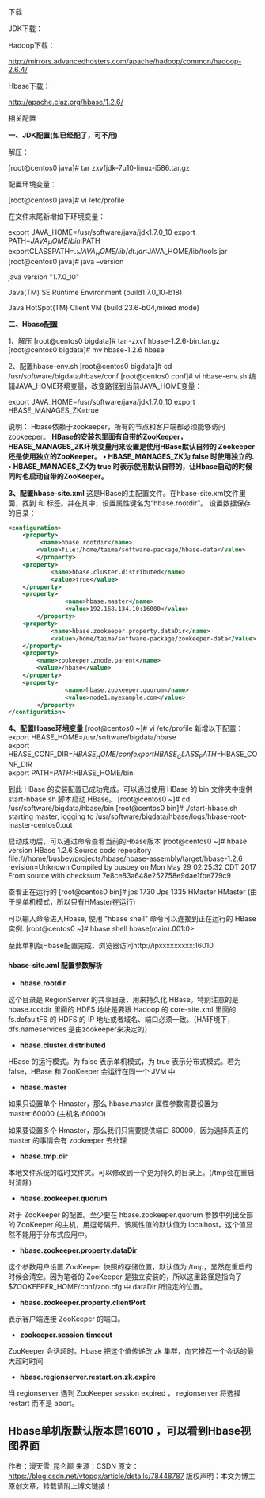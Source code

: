 下载


JDK下载：

 

Hadoop下载：

http://mirrors.advancedhosters.com/apache/hadoop/common/hadoop-2.6.4/

 

Hbase下载：

http://apache.claz.org/hbase/1.2.6/





相关配置

**一、JDK配置(如已经配了，可不用)**

解压：

[root@centos0 java]# tar zxvfjdk-7u10-linux-i586.tar.gz

配置环境变量：

[root@centos0 java]# vi /etc/profile

在文件末尾新增如下环境变量：

export JAVA_HOME=/usr/software/java/jdk1.7.0_10
export PATH=$JAVA_HOME/bin:$PATH
exportCLASSPATH=.:$JAVA_HOME/lib/dt.jar:$JAVA_HOME/lib/tools.jar
[root@centos0 java]# java –version

java version "1.7.0_10"

Java(TM) SE Runtime Environment (build1.7.0_10-b18)

Java HotSpot(TM) Client VM (build 23.6-b04,mixed mode)



**二、Hbase配置**

1、解压
[root@centos0 bigdata]# tar -zxvf hbase-1.2.6-bin.tar.gz
[root@centos0 bigdata]# mv hbase-1.2.6 hbase 

2、配置hbase-env.sh
[root@centos0 bigdata]# cd /usr/software/bigdata/hbase/conf
[root@centos0 conf]# vi hbase-env.sh
编辑JAVA_HOME环境变量，改变路径到当前JAVA_HOME变量：

export JAVA_HOME=/usr/software/java/jdk1.7.0_10
export HBASE_MANAGES_ZK=true



说明：
Hbase依赖于zookeeper，所有的节点和客户端都必须能够访问zookeeper。
**HBase的安装包里面有自带的ZooKeeper，HBASE_MANAGES_ZK环境变量用来设置是使用HBase默认自带的 Zookeeper还是使用独立的ZooKeeper。**
**•	HBASE_MANAGES_ZK为 false 时使用独立的.**
**•	HBASE_MANAGES_ZK为 true 时表示使用默认自带的，让Hbase启动的时候同时也启动自带的ZooKeeper。**

**3、配置hbase-site.xml**
这是HBase的主配置文件。在hbase-site.xml文件里面，找到 <configuration> 和 </configuration> 标签。并在其中，设置属性键名为“hbase.rootdir”。 设置数据保存的目录：

```xml
<configuration>
	<property>
		 <name>hbase.rootdir</name>
		<value>file:/home/taima/software-package/hbase-data</value>
        </property>
	<property>
    		<name>hbase.cluster.distributed</name>
    		<value>true</value>
  	</property>
	<property>
                <name>hbase.master</name>
                <value>192.168.134.10:16000</value>
        </property>
	<property>
        	<name>hbase.zookeeper.property.dataDir</name>
          	<value>/home/taima/software-package/zookeeper-data</value>                                                                                    
  	</property>
	<property>
		<name>zookeeper.znode.parent</name>
		<value>/hbase</value>
	</property>
	<property>
                <name>hbase.zookeeper.quorum</name>
                <value>node1.myexample.com</value>
        </property>
</configuration>


```

**4、配置Hbase环境变量**
[root@centos0 ~]#  vi /etc/profile
新增以下配置：
export HBASE_HOME=/usr/software/bigdata/hbase  
export HBASE_CONF_DIR=$HBASE_HOME/conf  
export HBASE_CLASS_PATH=$HBASE_CONF_DIR  
export PATH=$PATH:$HBASE_HOME/bin

到此 HBase 的安装配置已成功完成。可以通过使用 HBase 的 bin 文件夹中提供 start-hbase.sh 脚本启动 HBase。
[root@centos0 ~]# cd /usr/software/bigdata/hbase/bin
[root@centos0 bin]# ./start-hbase.sh
starting master, logging to /usr/software/bigdata/hbase/logs/hbase-root-master-centos0.out

启动成功后，可以通过命令查看当前的Hbase版本 
[root@centos0 ~]# hbase version
HBase 1.2.6
Source code repository file:///home/busbey/projects/hbase/hbase-assembly/target/hbase-1.2.6 revision=Unknown
Compiled by busbey on Mon May 29 02:25:32 CDT 2017
From source with checksum 7e8ce83a648e252758e9dae1fbe779c9

查看正在运行的
[root@centos0 bin]# jps
1730 Jps
1335 HMaster
HMaster  (由于是单机模式，所以只有HMaster在运行)

可以输入命令进入Hbase, 使用 "hbase shell" 命令可以连接到正在运行的 HBase 实例.
[root@centos0 ~]#  hbase shell
hbase(main):001:0>

至此单机版Hbase配置完成，浏览器访问http://ipxxxxxxxxx:16010



#### **hbase-site.xml** **配置参数解析**

- **hbase.rootdir**

这个目录是 RegionServer 的共享目录，用来持久化 HBase。特别注意的是 hbase.rootdir 里面的 HDFS 地址是要跟 Hadoop 的 core-site.xml 里面的 fs.defaultFS 的 HDFS 的 IP 地址或者域名、端口必须一致。（HA环境下，dfs.nameservices  是由zookeeper来决定的）

- **hbase.cluster.distributed**

HBase 的运行模式。为 false 表示单机模式，为 true 表示分布式模式。若为 false，HBase 和 ZooKeeper 会运行在同一个 JVM 中

- **hbase.master**

如果只设置单个 Hmaster，那么 hbase.master 属性参数需要设置为 master:60000 (主机名:60000)

如果要设置多个 Hmaster，那么我们只需要提供端口 60000，因为选择真正的 master 的事情会有 zookeeper 去处理

- **hbase.tmp.dir**

本地文件系统的临时文件夹。可以修改到一个更为持久的目录上。(/tmp会在重启时清除)

- **hbase.zookeeper.quorum**

对于 ZooKeeper 的配置。至少要在 hbase.zookeeper.quorum 参数中列出全部的 ZooKeeper 的主机，用逗号隔开。该属性值的默认值为 localhost，这个值显然不能用于分布式应用中。

- **hbase.zookeeper.property.dataDir**

这个参数用户设置 ZooKeeper 快照的存储位置，默认值为 /tmp，显然在重启的时候会清空。因为笔者的 ZooKeeper 是独立安装的，所以这里路径是指向了 $ZOOKEEPER_HOME/conf/zoo.cfg 中 dataDir 所设定的位置。

- **hbase.zookeeper.property.clientPort**

表示客户端连接 ZooKeeper 的端口。

- **zookeeper.session.timeout**

ZooKeeper 会话超时。Hbase 把这个值传递改 zk 集群，向它推荐一个会话的最大超时时间

- **hbase.regionserver.restart.on.zk.expire**

当 regionserver 遇到 ZooKeeper session expired ， regionserver 将选择 restart 而不是 abort。



Hbase单机版默认版本是16010 ，可以看到Hbase视图界面
--------------------- 
作者：漫天雪_昆仑巅 
来源：CSDN 
原文：https://blog.csdn.net/vtopqx/article/details/78448787 
版权声明：本文为博主原创文章，转载请附上博文链接！